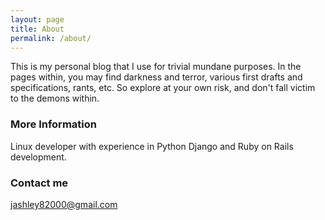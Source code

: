 ```yaml
---
layout: page
title: About
permalink: /about/
---
```


This is my personal blog that I use for trivial mundane purposes. In the pages within, you may find
darkness and terror, various first drafts and specifications, rants, etc. So explore at your own risk,
and don't fall victim to the demons within.

### More Information

Linux developer with experience in Python Django and Ruby on Rails development.

### Contact me

[jashley82000@gmail.com](mailto:jashley82000@gmail.com)
